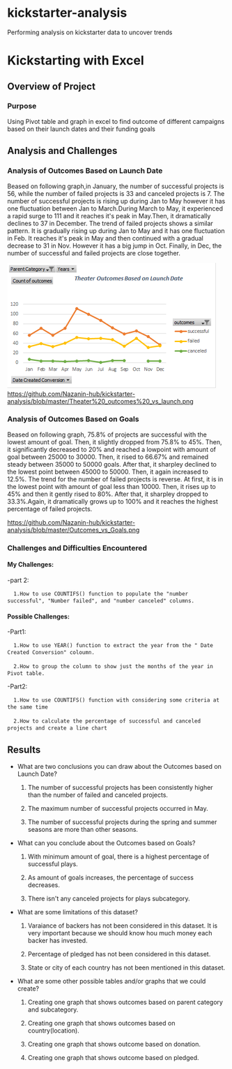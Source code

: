 # kickstarter-analysis
Performing analysis on kickstarter data to uncover trends

# Kickstarting with Excel

## Overview of Project

### Purpose

Using Pivot table and graph in excel to find outcome of different campaigns based on their launch dates and their funding goals

## Analysis and Challenges

### Analysis of Outcomes Based on Launch Date

Beased on following graph,in January, the number of successful projects is 56, while the number of failed projects is 33 and canceled projects is 7. The number of successful projects is rising up during Jan to May however it has one fluctuation between Jan to March.During March to May, it experienced a rapid surge to 111 and it reaches it's peak in May.Then, it dramatically declines to 37 in December.  The trend of failed projects shows a similar pattern. It is gradually rising up during Jan to May and it has one fluctuation in Feb. It reaches it's peak in May and then continued with a gradual decrease to 31 in Nov. However it has a big jump in Oct. Finally, in Dec, the number of successful and failed projects are close together.

![Test Image 4](https://github.com/Nazanin-hub/kickstarter-analysis/blob/master/Theater%20_outcomes%20_vs_launch.png)
https://github.com/Nazanin-hub/kickstarter-analysis/blob/master/Theater%20_outcomes%20_vs_launch.png

### Analysis of Outcomes Based on Goals

Beased on following graph, 75.8% of projects are successful with the lowest amount of goal. Then, it slightly dropped from 75.8% to 45%. Then, it significantly decreased to 20% and reached a lowpoint with amount of goal between 25000 to 30000. Then, it rised to 66.67% and remained steady between 35000 to 50000 goals. After that, it sharpley declined to the lowest point between 45000 to 50000. Then, it again increased to 12.5%. The trend for the number of failed projects is reverse. At first, it is in the lowest point with amount of goal less than 10000. Then, it rises up to 45% and then it gently rised to 80%. After that, it sharpley dropped to 33.3%.Again, it dramatically grows up to 100% and it reaches the highest percentage of failed projects.

https://github.com/Nazanin-hub/kickstarter-analysis/blob/master/Outcomes_vs_Goals.png




### Challenges and Difficulties Encountered

#### My Challenges:

-part 2: 

      1.How to use COUNTIFS() function to populate the "number successful", "Number failed", and "number canceled" columns.

#### Possible Challenges:

-Part1: 

      1.How to use YEAR() function to extract the year from the " Date Created Conversion" coloumn.
      
      2.How to group the column to show just the months of the year in Pivot table.
      
      
-Part2:

      1.How to use COUNTIFS() function with considering some criteria at the same time
      
      2.How to calculate the percentage of successful and canceled projects and create a line chart
      
      
## Results

- What are two conclusions you can draw about the Outcomes based on Launch Date?

  1. The number of successful projects has been consistently higher than the number of failed and canceled projects.
  
  2. The maximum number of successful projects occurred in May.
  
  3. The number of successful projects during the spring and summer seasons are more than other seasons.

- What can you conclude about the Outcomes based on Goals?

  1. With minimum amount of goal, there is a highest percentage of successful plays.
  
  2. As amount of goals increases, the percentage of success decreases.
  
  3. There isn't any canceled projects for plays subcategory.

- What are some limitations of this dataset?

  1. Varaiance of backers has not been considered in this dataset. It is very important because we should know hou much money each backer has invested.

  2. Percentage of pledged has not been considered in this dataset.
  
  3. State or city of each country has not been mentioned in this dataset. 

- What are some other possible tables and/or graphs that we could create?

  1. Creating one graph that shows outcomes based on parent category and subcategory.
  
  2. Creating one graph that shows outcomes based on country(location).

  3. Creating one graph that shows outcome based on donation.
  
  4. Creating one graph that shows outcome based on pledged.
